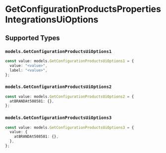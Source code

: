 # GetConfigurationProductsPropertiesIntegrationsUiOptions


## Supported Types

### `models.GetConfigurationProductsUiOptions1`

```typescript
const value: models.GetConfigurationProductsUiOptions1 = {
  value: "<value>",
  label: "<value>",
};
```

### `models.GetConfigurationProductsUiOptions2`

```typescript
const value: models.GetConfigurationProductsUiOptions2 = {
  atBRANDAt508581: {},
};
```

### `models.GetConfigurationProductsUiOptions3`

```typescript
const value: models.GetConfigurationProductsUiOptions3 = {
  value: {
    atBRANDAt508581: {},
  },
};
```

